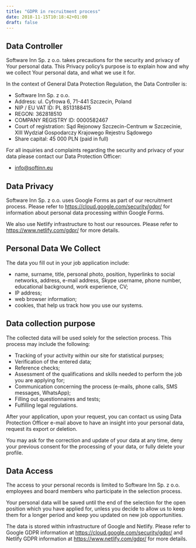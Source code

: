 ```yaml
---
title: "GDPR in recruitment process"
date: 2018-11-15T10:18:42+01:00
draft: false
---
```


## Data Controller

Software Inn Sp. z o.o. takes precautions for the security and privacy of Your personal data. This Privacy policy’s purpose is to explain how and why we collect Your personal data, and what we use it for.

In the context of General Data Protection Regulation, the Data Controller is:

* Software Inn Sp. z o.o.
* Address: ul. Cyfrowa 6, 71-441 Szczecin, Poland
* NIP / EU VAT ID: PL 8513188415
* REGON: 362818510
* COMPANY REGISTRY ID: 0000582467
* Court of registration: Sąd Rejonowy Szczecin-Centrum w Szczecinie, XIII Wydział Gospodarczy Krajowego Rejestru Sądowego
* Share capital: 45 000 PLN (paid in full)

For all inquiries and complaints regarding the security and privacy of your data please contact our Data Protection Officer:

* info@softinn.eu

## Data Privacy

Software Inn Sp. z o.o. uses Google Forms as part of our recruitment process. Please refer to https://cloud.google.com/security/gdpr/ for information about personal data processing within Google Forms.

We also use Netlify infrastructure to host our resources. Please refer to https://www.netlify.com/gdpr/ for more details.

## Personal Data We Collect

The data you fill out in your job application include: 

* name, surname, title, personal photo, position, hyperlinks to social networks, address, e-mail address, Skype username, phone number, educational background, work experience, CV;
*  IP address;
*    web browser information;
*    cookies, that help us track how you use our systems. 

## Data collection purpose

The collected data will be used solely for the selection process. This process may include the following: 

*    Tracking of your activity within our site for statistical purpses;
*    Verification of the entered data; 
*    Reference checks;
*    Assessment of the qualifications and skills needed to perform the job you are applying for;
*    Communication concerning the process (e-mails, phone calls, SMS messages, WhatsApp);
*    Filling out questionnaires and tests;
*    Fulfilling legal regulations. 

After your application, upon your request, you can contact us using Data Protection Officer e-mail above to have an insight into your personal data, request its export or deletion.

You may ask for the correction and update of your data at any time, deny your previous consent for the processing of your data, or fully delete your profile.

## Data Access

The access to your personal records is limited to Software Inn Sp. z o.o. employees and board members who participate in the selection process. 

Your personal data will be saved until the end of the selection for the open position which you have applied for, unless you decide to allow us to keep them for a longer period and keep you updated on new job opportunities. 

The data is stored within infrastructure of Google and Netlify. Please refer to Google GDPR information at https://cloud.google.com/security/gdpr/ and Netlify GDPR information at https://www.netlify.com/gdpr/ for more details.
